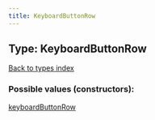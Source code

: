 ```yaml
---
title: KeyboardButtonRow
---
```

## Type: KeyboardButtonRow  
[Back to types index](index.md)



### Possible values (constructors):

[keyboardButtonRow](../constructors/keyboardButtonRow.md)  

